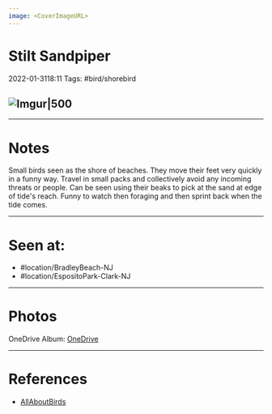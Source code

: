 ```yaml
---
image: <CoverImageURL>
---
```


# **Stilt Sandpiper**
2022-01-3118:11
Tags: #bird/shorebird


## ![Imgur|500](https://i.imgur.com/18jDxcb.png)

---------------------------------------------------------------
# **Notes**
Small birds seen as the shore of beaches. They move their feet very quickly in a funny way. Travel in small packs and collectively avoid any incoming threats or people. Can be seen using their beaks to pick at the sand at edge of tide's reach. Funny to watch then foraging and then sprint back when the tide comes. 

---------------------------------------------------------------
# Seen at:
-   #location/BradleyBeach-NJ
-   #location/EspositoPark-Clark-NJ

---------------------------------------------------------------
# **Photos**
OneDrive Album: [OneDrive](https://1drv.ms/u/s!AvaIuMdCo_w-xnN3GlnuTp4jin_E?e=cpXh6u)

---------------------------------------------------------------
# References
- [AllAboutBirds](https://www.allaboutbirds.org/guide/Stilt_Sandpiper/id)